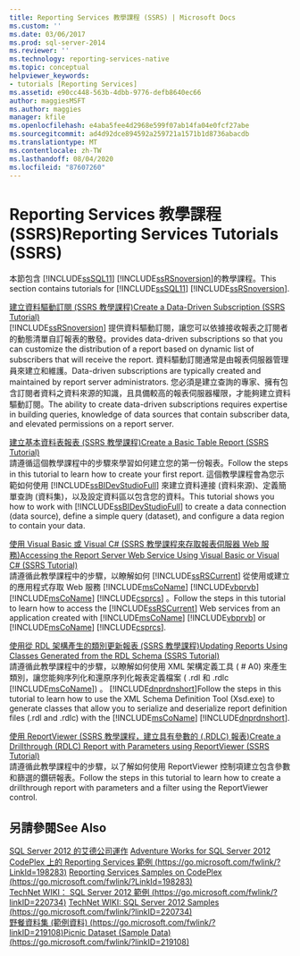 ```yaml
---
title: Reporting Services 教學課程 (SSRS) | Microsoft Docs
ms.custom: ''
ms.date: 03/06/2017
ms.prod: sql-server-2014
ms.reviewer: ''
ms.technology: reporting-services-native
ms.topic: conceptual
helpviewer_keywords:
- tutorials [Reporting Services]
ms.assetid: e90cc448-563b-4dbb-9776-defb8640ec66
author: maggiesMSFT
ms.author: maggies
manager: kfile
ms.openlocfilehash: e4aba5fee4d2968e599f07ab14fa04e0fcf27abe
ms.sourcegitcommit: ad4d92dce894592a259721a1571b1d8736abacdb
ms.translationtype: MT
ms.contentlocale: zh-TW
ms.lasthandoff: 08/04/2020
ms.locfileid: "87607260"
---
```

# <a name="reporting-services-tutorials-ssrs"></a><span data-ttu-id="5932d-102">Reporting Services 教學課程 (SSRS)</span><span class="sxs-lookup"><span data-stu-id="5932d-102">Reporting Services Tutorials (SSRS)</span></span>
  <span data-ttu-id="5932d-103">本節包含 [!INCLUDE[ssSQL11](../includes/sssql11-md.md)] [!INCLUDE[ssRSnoversion](../includes/ssrsnoversion-md.md)]的教學課程。</span><span class="sxs-lookup"><span data-stu-id="5932d-103">This section contains tutorials for [!INCLUDE[ssSQL11](../includes/sssql11-md.md)] [!INCLUDE[ssRSnoversion](../includes/ssrsnoversion-md.md)].</span></span>  
  
 [<span data-ttu-id="5932d-104">建立資料驅動訂閱 &#40;SSRS 教學課程&#41;</span><span class="sxs-lookup"><span data-stu-id="5932d-104">Create a Data-Driven Subscription &#40;SSRS Tutorial&#41;</span></span>](create-a-data-driven-subscription-ssrs-tutorial.md)  
 [!INCLUDE[ssRSnoversion](../includes/ssrsnoversion-md.md)] <span data-ttu-id="5932d-105">提供資料驅動訂閱，讓您可以依據接收報表之訂閱者的動態清單自訂報表的散發。</span><span class="sxs-lookup"><span data-stu-id="5932d-105">provides data-driven subscriptions so that you can customize the distribution of a report based on dynamic list of subscribers that will receive the report.</span></span> <span data-ttu-id="5932d-106">資料驅動訂閱通常是由報表伺服器管理員來建立和維護。</span><span class="sxs-lookup"><span data-stu-id="5932d-106">Data-driven subscriptions are typically created and maintained by report server administrators.</span></span> <span data-ttu-id="5932d-107">您必須是建立查詢的專家、擁有包含訂閱者資料之資料來源的知識，且具備較高的報表伺服器權限，才能夠建立資料驅動訂閱。</span><span class="sxs-lookup"><span data-stu-id="5932d-107">The ability to create data-driven subscriptions requires expertise in building queries, knowledge of data sources that contain subscriber data, and elevated permissions on a report server.</span></span>  
  
 [<span data-ttu-id="5932d-108">建立基本資料表報表 &#40;SSRS 教學課程&#41;</span><span class="sxs-lookup"><span data-stu-id="5932d-108">Create a Basic Table Report &#40;SSRS Tutorial&#41;</span></span>](create-a-basic-table-report-ssrs-tutorial.md)  
 <span data-ttu-id="5932d-109">請遵循這個教學課程中的步驟來學習如何建立您的第一份報表。</span><span class="sxs-lookup"><span data-stu-id="5932d-109">Follow the steps in this tutorial to learn how to create your first report.</span></span> <span data-ttu-id="5932d-110">這個教學課程會為您示範如何使用 [!INCLUDE[ssBIDevStudioFull](../includes/ssbidevstudiofull-md.md)] 來建立資料連接 (資料來源)、定義簡單查詢 (資料集)，以及設定資料區以包含您的資料。</span><span class="sxs-lookup"><span data-stu-id="5932d-110">This tutorial shows you how to work with [!INCLUDE[ssBIDevStudioFull](../includes/ssbidevstudiofull-md.md)] to create a data connection (data source), define a simple query (dataset), and configure a data region to contain your data.</span></span>  
  
 [<span data-ttu-id="5932d-111">使用 Visual Basic 或 Visual C&#35; &#40;SSRS 教學課程來存取報表伺服器 Web 服務&#41;</span><span class="sxs-lookup"><span data-stu-id="5932d-111">Accessing the Report Server Web Service Using Visual Basic or Visual C&#35; &#40;SSRS Tutorial&#41;</span></span>](../tutorials/access-report-server-web-service-vb-vcsharp-ssrs-tutorial.md)  
 <span data-ttu-id="5932d-112">請遵循此教學課程中的步驟，以瞭解如何 [!INCLUDE[ssRSCurrent](../includes/ssrscurrent-md.md)] 從使用或建立的應用程式存取 Web 服務 [!INCLUDE[msCoName](../includes/msconame-md.md)] [!INCLUDE[vbprvb](../includes/vbprvb-md.md)] [!INCLUDE[msCoName](../includes/msconame-md.md)] [!INCLUDE[csprcs](../includes/csprcs-md.md)] 。</span><span class="sxs-lookup"><span data-stu-id="5932d-112">Follow the steps in this tutorial to learn how to access the [!INCLUDE[ssRSCurrent](../includes/ssrscurrent-md.md)] Web services from an application created with [!INCLUDE[msCoName](../includes/msconame-md.md)] [!INCLUDE[vbprvb](../includes/vbprvb-md.md)] or [!INCLUDE[msCoName](../includes/msconame-md.md)] [!INCLUDE[csprcs](../includes/csprcs-md.md)].</span></span>  
  
 [<span data-ttu-id="5932d-113">使用從 RDL 架構產生的類別更新報表 &#40;SSRS 教學課程&#41;</span><span class="sxs-lookup"><span data-stu-id="5932d-113">Updating Reports Using Classes Generated from the RDL Schema &#40;SSRS Tutorial&#41;</span></span>](../tutorials/updating-reports-using-classes-generated-from-the-rdl-schema-ssrs-tutorial.md)  
 <span data-ttu-id="5932d-114">請遵循此教學課程中的步驟，以瞭解如何使用 XML 架構定義工具 ( # A0) 來產生類別，讓您能夠序列化和還原序列化報表定義檔案 ( .rdl 和 .rdlc [!INCLUDE[msCoName](../includes/msconame-md.md)]) 。 [!INCLUDE[dnprdnshort](../includes/dnprdnshort-md.md)]</span><span class="sxs-lookup"><span data-stu-id="5932d-114">Follow the steps in this tutorial to learn how to use the XML Schema Definition Tool (Xsd.exe) to generate classes that allow you to serialize and deserialize report definition files (.rdl and .rdlc) with the [!INCLUDE[msCoName](../includes/msconame-md.md)] [!INCLUDE[dnprdnshort](../includes/dnprdnshort-md.md)].</span></span>  
  
 [<span data-ttu-id="5932d-115">使用 ReportViewer &#40;SSRS 教學課程，建立具有參數的 &#40;.RDLC&#41; 報表&#41;</span><span class="sxs-lookup"><span data-stu-id="5932d-115">Create a Drillthrough &#40;RDLC&#41; Report with Parameters using ReportViewer &#40;SSRS Tutorial&#41;</span></span>](create-drillthrough-rdlc-report-with-parameters-reportviewer.md)  
 <span data-ttu-id="5932d-116">請遵循此教學課程中的步驟，以了解如何使用 ReportViewer 控制項建立包含參數和篩選的鑽研報表。</span><span class="sxs-lookup"><span data-stu-id="5932d-116">Follow the steps in this tutorial to learn how to create a drillthrough report with parameters and a filter using the ReportViewer control.</span></span>  
  
## <a name="see-also"></a><span data-ttu-id="5932d-117">另請參閱</span><span class="sxs-lookup"><span data-stu-id="5932d-117">See Also</span></span>  
 <span data-ttu-id="5932d-118">[SQL Server 2012 的艾德公司運作](https://go.microsoft.com/fwlink/?LinkId=245471) </span><span class="sxs-lookup"><span data-stu-id="5932d-118">[Adventure Works for SQL Server 2012](https://go.microsoft.com/fwlink/?LinkId=245471) </span></span>  
 <span data-ttu-id="5932d-119">[CodePlex 上的 Reporting Services 範例 (https://go.microsoft.com/fwlink/?LinkId=198283)](https://go.microsoft.com/fwlink/?LinkId=198283) </span><span class="sxs-lookup"><span data-stu-id="5932d-119">[Reporting Services Samples on CodePlex (https://go.microsoft.com/fwlink/?LinkId=198283)](https://go.microsoft.com/fwlink/?LinkId=198283) </span></span>  
 <span data-ttu-id="5932d-120">[TechNet WIKI： SQL Server 2012 範例 (https://go.microsoft.com/fwlink/?linkID=220734)](https://go.microsoft.com/fwlink/?linkID=220734) </span><span class="sxs-lookup"><span data-stu-id="5932d-120">[TechNet WIKI: SQL Server 2012 Samples (https://go.microsoft.com/fwlink/?linkID=220734)](https://go.microsoft.com/fwlink/?linkID=220734) </span></span>  
 [<span data-ttu-id="5932d-121">野餐資料集 (範例資料)  (https://go.microsoft.com/fwlink/?linkID=219108)</span><span class="sxs-lookup"><span data-stu-id="5932d-121">Picnic Dataset (Sample Data) (https://go.microsoft.com/fwlink/?linkID=219108)</span></span>](https://go.microsoft.com/fwlink/?linkID=219108)  
  
  
